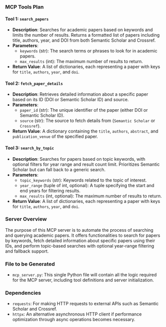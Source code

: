 ### **MCP Tools Plan**

#### Tool 1: `search_papers`
- **Description**: Searches for academic papers based on keywords and limits the number of results. Returns a formatted list of papers including title, authors, year, and DOI from both Semantic Scholar and Crossref.
- **Parameters**:
  - `keywords` (str): The search terms or phrases to look for in academic papers.
  - `max_results` (int): The maximum number of results to return.
- **Return Value**: A list of dictionaries, each representing a paper with keys for `title`, `authors`, `year`, and `doi`.

#### Tool 2: `fetch_paper_details`
- **Description**: Retrieves detailed information about a specific paper based on its ID (DOI or Semantic Scholar ID) and source.
- **Parameters**:
  - `paper_id` (str): The unique identifier of the paper (either DOI or Semantic Scholar ID).
  - `source` (str): The source to fetch details from (`Semantic Scholar` or `Crossref`).
- **Return Value**: A dictionary containing the `title`, `authors`, `abstract`, and `publication_venue` of the specified paper.

#### Tool 3: `search_by_topic`
- **Description**: Searches for papers based on topic keywords, with optional filters for year range and result count limit. Prioritizes Semantic Scholar but can fall back to a generic search.
- **Parameters**:
  - `topic_keywords` (str): Keywords related to the topic of interest.
  - `year_range` (tuple of int, optional): A tuple specifying the start and end years for filtering results.
  - `max_results` (int, optional): The maximum number of results to return.
- **Return Value**: A list of dictionaries, each representing a paper with keys for `title`, `authors`, `year`, and `doi`.

### **Server Overview**
The purpose of this MCP server is to automate the process of searching and querying academic papers. It offers functionalities to search for papers by keywords, fetch detailed information about specific papers using their IDs, and perform topic-based searches with optional year-range filtering and fallback support.

### **File to be Generated**
- `mcp_server.py`: This single Python file will contain all the logic required for the MCP server, including tool definitions and server initialization.

### **Dependencies**
- `requests`: For making HTTP requests to external APIs such as Semantic Scholar and Crossref.
- `httpx`: An alternative asynchronous HTTP client if performance optimization through async operations becomes necessary.